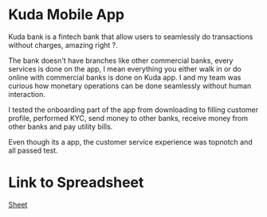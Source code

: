# Kuda Mobile App
Kuda bank is a fintech bank that allow users to seamlessly do transactions without charges, amazing right ?.

The bank doesn't have branches like other commercial banks, every services is done on the app, I mean everything you either walk in or do online with commercial banks is done on Kuda app. I and my team was curious how monetary operations can be done seamlessly without human interaction. 

I tested the onboarding part of the app from downloading to filling customer profile, performed KYC, send money to other banks, receive money from other banks and pay utility bills.

Even though its a app, the customer service experience was topnotch and all passed test.

# Link to Spreadsheet
[Sheet](https://docs.google.com/spreadsheets/d/1Js1WowYqAdlBlSLdQQNPJ5LiRnT_rG563keI7JYvz0w/edit?usp=drivesdk)
